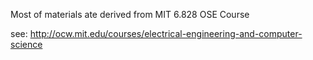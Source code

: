 Most of materials ate derived from MIT 6.828 OSE Course

see: http://ocw.mit.edu/courses/electrical-engineering-and-computer-science
